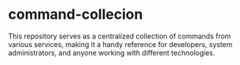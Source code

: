# command-collecion
This repository serves as a centralized collection of commands from various services, making it a handy reference for developers, system administrators, and anyone working with different technologies.
